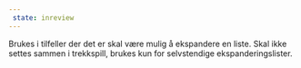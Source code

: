 ```yaml
---
 state: inreview
---
```

Brukes i tilfeller der det er skal være mulig å ekspandere en liste. Skal ikke settes sammen i trekkspill, brukes kun for selvstendige ekspanderingslister.
